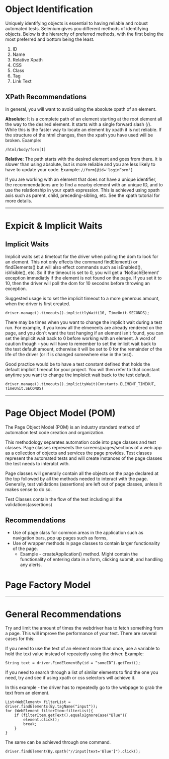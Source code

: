 # Object Identification #
Uniquely identifying objects is essential to having reliable and robust automated tests.  Selenium gives you different methods of identifying objects.  Below is the hierarchy of preferred methods, with the first being the most preferred and bottom being the least.  

 1. ID
 2. Name
 3. Relative Xpath
 4. CSS
 5. Class
 6. Tag
 7. Link Text
 
## XPath Recommendations ##
 
In general, you will want to avoid using the absolute xpath of an element.
 
**Absolute**: It is a complete path of an element starting at the root element all the way to the desired element.  It starts with a single forward slash (/).  While this is the faster way to locate an element by xpath it is not reliable.  If the structure of the html changes, then the xpath you have used will be broken.  Example:

```/html/body/form[1]```

**Relative**: The path starts with the desired element and goes from there.  It is slower than using absolute, but is more reliable and you are less likely to have to update your code.  Example:
```//form[@id='loginForm']```

If you are working with an element that does not have a unique identifier, the recommendations are to find a nearby element with an unique ID, and to use the relationship in your xpath expression.  This is achieved using xpath axis such as parent, child, preceding-sibling, etc.  See the xpath tutorial for more details.  

----------

# Expicit & Implicit Waits #

## Implicit Waits ##

Implicit waits set a timetout for the driver when polling the dom to look for an element. This not only effects the command findElement() or findElements() but will also effect commands such as isEnabled(), isVisible(), etc.  So if the timeout is set to 0, you will get a 'NoSuchElement' exception immediatly if the element is not found on the page.  If you set it to 10, then the driver will poll the dom for 10 secodns before throwing an exception.  

Suggested usage is to set the implicit timeout to a more generous amount, when the driver is first created.  

```
driver.manage().timeouts().implicitlyWait(10, TimeUnit.SECONDS);
```

There may be times when you want to change the implicit wait during a test run.  For example, if you know all the elmenents are already rendered on the page, and you don't want the test hanging if an element isn't found, you can set the implicit wait back to 0 before working with an element.  A word of caution though - you will have to remember to set the imlicit wait back to the test default amount, otherwise it will be set to 0 for the remainder of the life of the driver (or if is changed somewhere else in the test).  

Good practice would be to have a test constant defined that holds the default implicit timeout for your project.  You will then refer to that constant anytime you want to change the imploicit wait back to the test default.  

```driver.manage().timeouts().implicityWait(Constants.ELEMENT_TIMEOUT, TimeUnit.SECONDS)```

----------

# Page Object Model (POM) #

The Page Object Model (POM) is an industry standard method of automation test code creation and organization.  

This methodology separates automation code into page classes and test classes.  Page classes represents the screens/pages/sections of a web app as a collection of objects and services the page provides.  Test classes represent the automated tests and will create instances of the page classes the test needs to interatct with.  

Page classes will generally contain all the objects on the page declared at the top followed by all the methods needed to interact with the page.  Generally, test validations (assertions) are left out of page classes, unless it makes sense to do so.  

Test Classes contain the flow of the test including all the validations(assertions)

## Recommendations ##

 - Use of page class for common areas in the application such as navigation bars, pop up pages such as forms, 
 - Use of wrapper methods in page classes to contain larger functionality of the page.  
	 - Example - createApplication() method.  Might contain the functionality of entering data in a form, clicking submit, and handling any alerts.  
	 
# Page Factory Model #
	 
----------

# General Recommendations #

Try and limit the amount of times the webdriver has to fetch something from a page.  This will improve the performance of your test.  There are several cases for this:

If you need to use the text of an element more than once, use a variable to hold the text value instead of repeatedly using the driver.  Example:

```String text = driver.FindElementBy(id = “someID”).getText();```

If you need to search through a list of similar elements to find the one you need, try and see if using xpath or css selectors will achieve it.  

In this example - the driver has to repeatedly go to the webpage to grab the text from an element.

```
List<WebElement> filterList = driver.findElements(By.tagName("input"));
for (WebElement filterItem:filterList){
	if (filterItem.getText().equalsIgnoreCase("Blue"){
		element.click();
		break;
	}
}
```

The same can be achieved through one command.  
```
driver.findElement(By.xpath("//input[text='Blue']").click();
```
